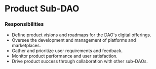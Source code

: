 # Product Sub-DAO

### **Responsibilities**

* Define product visions and roadmaps for the DAO's digital offerings.
* Oversee the development and management of platforms and marketplaces.
* Gather and prioritize user requirements and feedback.
* Monitor product performance and user satisfaction.
* Drive product success through collaboration with other sub-DAOs.
